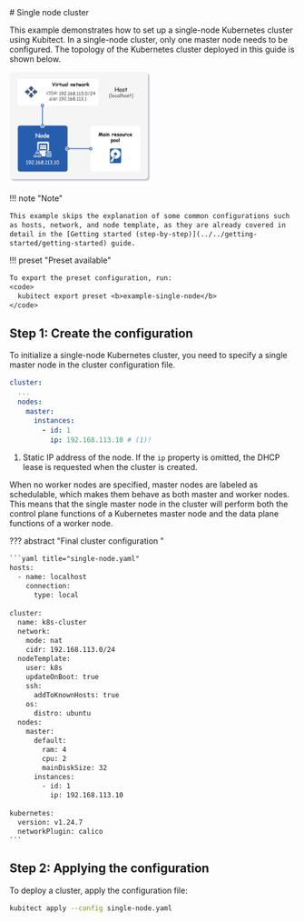 <div markdown="1" class="text-center">
# Single node cluster
</div>

<div markdown="1" class="text-justify">

This example demonstrates how to set up a single-node Kubernetes cluster using Kubitect.
In a single-node cluster, only one master node needs to be configured.
The topology of the Kubernetes cluster deployed in this guide is shown below.

<div class="text-center">
  <img
    class="mobile-w-75"
    src="../../assets/images/topology-1m-arch.png"
    alt="Architecture of a single node cluster"
    width="50%">
</div>

!!! note "Note"

    This example skips the explanation of some common configurations such as hosts, network, and node template, as they are already covered in detail in the [Getting started (step-by-step)](../../getting-started/getting-started) guide.

!!! preset "Preset available"

    To export the preset configuration, run:
    <code>
      kubitect export preset <b>example-single-node</b>
    </code>

## Step 1: Create the configuration

To initialize a single-node Kubernetes cluster, you need to specify a single master node in the cluster configuration file.

```yaml title="single-node.yaml"
cluster:
  ...
  nodes:
    master:
      instances:
        - id: 1
          ip: 192.168.113.10 # (1)!
```

1.  Static IP address of the node.
    If the `ip` property is omitted, the DHCP lease is requested when the cluster is created.

When no worker nodes are specified, master nodes are labeled as schedulable, which makes them behave as both master and worker nodes.
This means that the single master node in the cluster will perform both the control plane functions of a Kubernetes master node and the data plane functions of a worker node.

??? abstract "Final cluster configuration <i class="click-tip"></i>"

    ```yaml title="single-node.yaml"
    hosts:
      - name: localhost
        connection:
          type: local

    cluster:
      name: k8s-cluster
      network:
        mode: nat
        cidr: 192.168.113.0/24
      nodeTemplate:
        user: k8s
        updateOnBoot: true
        ssh:
          addToKnownHosts: true
        os:
          distro: ubuntu
      nodes:
        master:
          default:
            ram: 4
            cpu: 2
            mainDiskSize: 32
          instances:
            - id: 1
              ip: 192.168.113.10

    kubernetes:
      version: v1.24.7
      networkPlugin: calico
    ```

## Step 2: Applying the configuration

To deploy a cluster, apply the configuration file:

```sh
kubitect apply --config single-node.yaml
```

</div>
